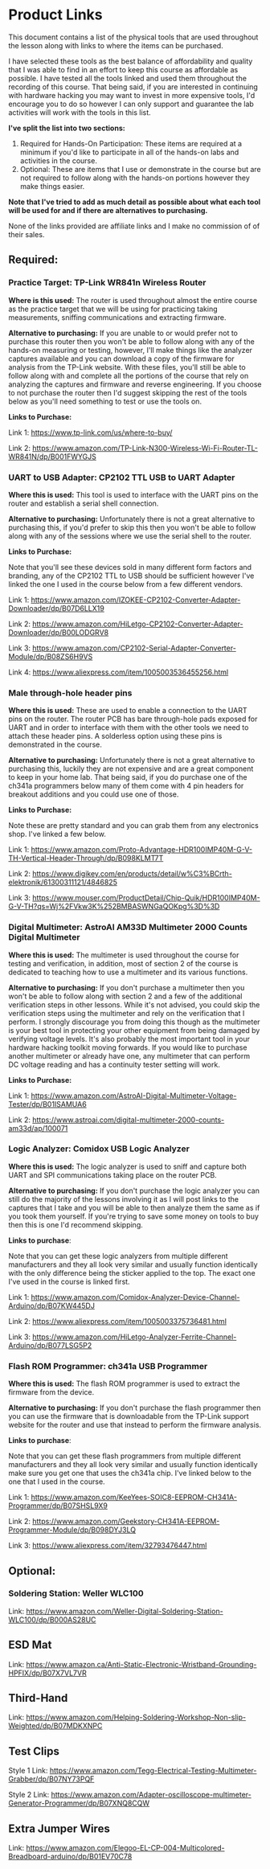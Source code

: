 # Product Links

This document contains a list of the physical tools that are used throughout the lesson along with links to where the items can be purchased. 

I have selected these tools as the best balance of affordability and quality that I was able to find in an effort to keep this course as affordable as possible. I have tested all the tools linked and used them throughout the recording of this course. That being said, if you are interested in continuing with hardware hacking you may want to invest in more expensive tools, I'd encourage you to do so however I can only support and guarantee the lab activities will work with the tools in this list. 

**I've split the list into two sections:**

1. Required for Hands-On Participation: These items are required at a minimum if you'd like to participate in all of the hands-on labs and activities in the course. 
2. Optional: These are items that I use or demonstrate in the course but are not required to follow along with the hands-on portions however they make things easier. 

**Note that I've tried to add as much detail as possible about what each tool will be used for and if there are alternatives to purchasing.**

None of the links provided are affiliate links and I make no commission of of their sales. 

## Required:

### Practice Target: TP-Link WR841n Wireless Router

**Where is this used:** The router is used throughout almost the entire course as the practice target that we will be using for practicing taking measurements, sniffing communications and extracting firmware. 

**Alternative to purchasing:** If you are unable to or would prefer not to purchase this router then you won't be able to follow along with any of the hands-on measuring or testing, however, I'll make things like the analyzer captures available and you can download a copy of the firmware for analysis from the TP-Link website. With these files, you'll still be able to follow along with and complete all the portions of the course that rely on analyzing the captures and firmware and reverse engineering. If you choose to not purchase the router then I'd suggest skipping the rest of the tools below as you'll need something to test or use the tools on. 

**Links to Purchase:**

Link 1: https://www.tp-link.com/us/where-to-buy/

Link 2: https://www.amazon.com/TP-Link-N300-Wireless-Wi-Fi-Router-TL-WR841N/dp/B001FWYGJS

### UART to USB Adapter: CP2102 TTL USB to UART Adapter

**Where this is used:** This tool is used to interface with the UART pins on the router and establish a serial shell connection. 

**Alternative to purchasing:** Unfortunately there is not a great alternative to purchasing this, if you'd prefer to skip this then you won't be able to follow along with any of the sessions where we use the serial shell to the router. 

**Links to Purchase:**

Note that you'll see these devices sold in many different form factors and branding, any of the CP2102 TTL to USB should be sufficient however I've linked the one I used in the course below from a few different vendors.

Link 1: https://www.amazon.com/IZOKEE-CP2102-Converter-Adapter-Downloader/dp/B07D6LLX19

Link 2: https://www.amazon.com/HiLetgo-CP2102-Converter-Adapter-Downloader/dp/B00LODGRV8

Link 3: https://www.amazon.com/CP2102-Serial-Adapter-Converter-Module/dp/B08ZS6H9VS

Link 4: https://www.aliexpress.com/item/1005003536455256.html

### Male through-hole header pins

**Where this is used:** These are used to enable a connection to the UART pins on the router. The router PCB has bare through-hole pads exposed for UART and in order to interface with them with the other tools we need to attach these header pins. A solderless option using these pins is demonstrated in the course. 

**Alternative to purchasing:** Unfortunately there is not a great alternative to purchasing this, luckily they are not expensive and are a great component to keep in your home lab. That being said, if you do purchase one of the ch341a programmers below many of them come with 4 pin headers for breakout additions and you could use one of those. 

**Links to Purchase:**

Note these are pretty standard and you can grab them from any electronics shop. I've linked a few below. 

Link 1: https://www.amazon.com/Proto-Advantage-HDR100IMP40M-G-V-TH-Vertical-Header-Through/dp/B098KLMT7T

Link 2: https://www.digikey.com/en/products/detail/w%C3%BCrth-elektronik/61300311121/4846825

Link 3: https://www.mouser.com/ProductDetail/Chip-Quik/HDR100IMP40M-G-V-TH?qs=Wj%2FVkw3K%252BMBASWNGaQOKpg%3D%3D

### Digital Multimeter: AstroAI AM33D Multimeter 2000 Counts Digital Multimeter

**Where this is used:** The multimeter is used throughout the course for testing and verification, in addition, most of section 2 of the course is dedicated to teaching how to use a multimeter and its various functions. 

**Alternative to purchasing:** If you don't purchase a multimeter then you won't be able to follow along with section 2 and a few of the additional verification steps in other lessons. While it's not advised, you could skip the verification steps using the multimeter and rely on the verification that I perform. I strongly discourage you from doing this though as the multimeter is your best tool in protecting your other equipment from being damaged by verifying voltage levels. It's also probably the most important tool in your hardware hacking toolkit moving forwards. If you would like to purchase another multimeter or already have one, any multimeter that can perform DC voltage reading and has a continuity tester setting will work. 

**Links to Purchase:**

Link 1: https://www.amazon.com/AstroAI-Digital-Multimeter-Voltage-Tester/dp/B01ISAMUA6

Link 2: https://www.astroai.com/digital-multimeter-2000-counts-am33d/ap/100071

### Logic Analyzer: Comidox USB Logic Analyzer

**Where this is used:** The logic analyzer is used to sniff and capture both UART and SPI communications taking place on the router PCB. 

**Alternative to purchasing:** If you don't purchase the logic analyzer you can still do the majority of the lessons involving it as I will post links to the captures that I take and you will be able to then analyze them the same as if you took them yourself. If you're trying to save some money on tools to buy then this is one I'd recommend skipping. 

**Links to purchase**: 

Note that you can get these logic analyzers from multiple different manufacturers and they all look very similar and usually function identically with the only difference being the sticker applied to the top. The exact one I've used in the course is linked first. 

Link 1: https://www.amazon.com/Comidox-Analyzer-Device-Channel-Arduino/dp/B07KW445DJ

Link 2: https://www.aliexpress.com/item/1005003375736481.html

Link 3: https://www.amazon.com/HiLetgo-Analyzer-Ferrite-Channel-Arduino/dp/B077LSG5P2

### Flash ROM Programmer: ch341a USB Programmer

**Where this is used:** The flash ROM programmer is used to extract the firmware from the device. 

**Alternative to purchasing:** If you don't purchase the flash programmer then you can use the firmware that is downloadable from the TP-Link support website for the router and use that instead to perform the firmware analysis. 

**Links to purchase**: 

Note that you can get these flash programmers from multiple different manufacturers and they all look very similar and usually function identically make sure you get one that uses the ch341a chip. I've linked below to the one that I used in the course. 

Link 1: https://www.amazon.com/KeeYees-SOIC8-EEPROM-CH341A-Programmer/dp/B07SHSL9X9

Link 2: https://www.amazon.com/Geekstory-CH341A-EEPROM-Programmer-Module/dp/B098DYJ3LQ

Link 3: https://www.aliexpress.com/item/32793476447.html

## Optional:

### Soldering Station: Weller WLC100

Link: https://www.amazon.com/Weller-Digital-Soldering-Station-WLC100/dp/B000AS28UC

## ESD Mat

Link: https://www.amazon.ca/Anti-Static-Electronic-Wristband-Grounding-HPFIX/dp/B07X7VL7VR

## Third-Hand

Link: https://www.amazon.com/Helping-Soldering-Workshop-Non-slip-Weighted/dp/B07MDKXNPC

## Test Clips

Style 1 Link: https://www.amazon.com/Tegg-Electrical-Testing-Multimeter-Grabber/dp/B07NY73PQF

Style 2 Link: https://www.amazon.com/Adapter-oscilloscope-multimeter-Generator-Programmer/dp/B07XNQ8CQW

## Extra Jumper Wires

Link: https://www.amazon.com/Elegoo-EL-CP-004-Multicolored-Breadboard-arduino/dp/B01EV70C78
